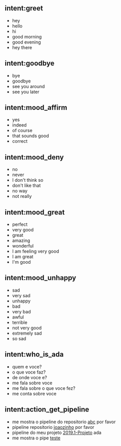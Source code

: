 ## intent:greet
- hey
- hello
- hi
- good morning
- good evening
- hey there

## intent:goodbye
- bye
- goodbye
- see you around
- see you later

## intent:mood_affirm
- yes
- indeed
- of course
- that sounds good
- correct

## intent:mood_deny
- no
- never
- I don't think so
- don't like that
- no way
- not really

## intent:mood_great
- perfect
- very good
- great
- amazing
- wonderful
- I am feeling very good
- I am great
- I'm good

## intent:mood_unhappy
- sad
- very sad
- unhappy
- bad
- very bad
- awful
- terrible
- not very good
- extremely sad
- so sad

## intent:who_is_ada
- quem e voce?
- o que voce faz?
- de onde voce e?
- me fala sobre voce
- me fala sobre o que voce fez?
- me conta sobre voce

## intent:action_get_pipeline
- me mostra o pipeline do repositorio [abc](repositorio) por favor
- pipeline repositorio [joaozinho](repositorio) por favor
- pipeline do meu projeto [2019.1-Projeto](repositorio) ada
- me mostra o pipe [teste](repositorio)

